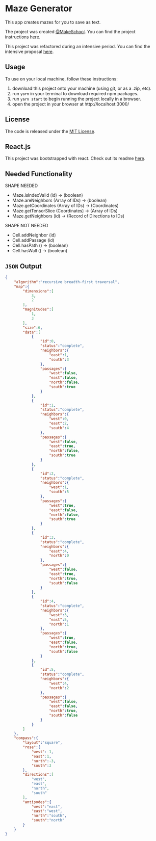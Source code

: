# Maze Generator
This app creates mazes for you to save as text.

The project was created [@MakeSchool][makeschool].
You can find the project instructions [here][instructions].

This project was refactored during an intensive period.
You can find the intensive proposal [here][proposal].

## Usage
To use on your local machine, follow these instructions:
1. download this project onto your machine (using git, or as a .zip, etc).
2. run `yarn` in your terminal to download required npm packages.
3. run `yarn start` to begin running the project locally in a browser.
4. open the project in your browser at http://localhost:3000/

## License
The code is released under the [MIT License][license].

## React.js
This project was bootstrapped with react.
Check out its readme [here][react].

## Needed Functionality
SHAPE NEEDED
- Maze.isIndexValid (id) -> (boolean)
- Maze.areNeighbors (Array of IDs) -> (boolean)
- Maze.getCoordinates (Array of IDs) -> (Coordinates)
- Maze.getTensorSlice (Coordinates) -> (Array of IDs)
- Maze.getNeighbors (id) -> (Record of Directions to IDs)

SHAPE NOT NEEDED
- Cell.addNeighbor (id)
- Cell.addPassage  (id)
- Cell.hasPath () -> (boolean)
- Cell.hasWall () -> (boolean)

## `JSON` Output
```json
{
	"algorithm":"recursive breadth-first traversal",
	"map":{
		"dimensions":[
			3,
			2
		],
		"magnitudes":[
			1,
			3
		],
		"size":6,
		"data":[
			{
				"id":0,
				"status":"complete",
				"neighbors":{
					"east":1,
					"south":3
				},
				"passages":{
					"west":false,
					"east":false,
					"north":false,
					"south":true
				}
			},
			{
				"id":1,
				"status":"complete",
				"neighbors":{
					"west":0,
					"east":2,
					"south":4
				},
				"passages":{
					"west":false,
					"east":true,
					"north":false,
					"south":true
				}
			},
			{
				"id":2,
				"status":"complete",
				"neighbors":{
					"west":1,
					"south":5
				},
				"passages":{
					"west":true,
					"east":false,
					"north":false,
					"south":true
				}
			},
			{
				"id":3,
				"status":"complete",
				"neighbors":{
					"east":4,
					"north":0
				},
				"passages":{
					"west":false,
					"east":true,
					"north":true,
					"south":false
				}
			},
			{
				"id":4,
				"status":"complete",
				"neighbors":{
					"west":3,
					"east":5,
					"north":1
				},
				"passages":{
					"west":true,
					"east":false,
					"north":true,
					"south":false
				}
			},
			{
				"id":5,
				"status":"complete",
				"neighbors":{
					"west":4,
					"north":2
				},
				"passages":{
					"west":false,
					"east":false,
					"north":true,
					"south":false
				}
			}
		]
	},
	"compass":{
		"layout":"square",
		"rose":{
			"west":-1,
			"east":1,
			"north":-3,
			"south":3
		},
		"directions":[
			"west",
			"east",
			"north",
			"south"
		],
		"antipodes":{
			"west":"east",
			"east":"west",
			"north":"south",
			"south":"north"
		}
	}
}
```

<!--
## How To Use
1. navigate to `src/` folder in terminal.
1. run `python main.py`
	- If you input 0 extra parameters:
		- follow the on-screen prompts
	- You can input 2 extra parameters:
		1. the length of the maze to be generated (int)
		1. the width of the maze to be generated (int)
	- You can input 3 extra parameters:
		1. the length of the maze to be generated (int)
		1. the width of the maze to be generated (int)
		1. the aeration of the maze to be generated (int)
	- Or you can input 4 extra parameters:
		1. the length of the maze to be generated (int)
		1. the width of the maze to be generated (int)
		1. the aeration of the maze to be generated (int)
		1. the unicode visual style of the maze (`e` or `p`)
1. follow any on-screen prompts for additional inputs.
1. view the output results in terminal.

# Further Information
## [Presentation Slides](https://docs.google.com/presentation/d/1J7tgyFyMymNs60c_-nkp1iJ_B9I-l3WTMHfsbggwCaw/edit?usp=sharing)
## Proposal
- Create a solvable maze-graph object representation of a 2D-maze with 90˚ branches.
	- Ensure abstract model of the maze would fit within 2D space.
	- Allow buckling-back (or cycles) in the maze.
	- Generate less or more branches of greater or lesser depths when first making the maze.
- Find the *top 3* shortest paths from start to finish on a maze-graph object.
- Validate that the maze-graph model fits within ~~3D~~ 2D space. <small>*3D was a typo*</small>.
- Analyze maze difficulty based on number and depth of branches, twists, etc

## Product Features
- Depth-First Search maze generation.
- Maze scrambler. (deletes `n` halls)
- Unicode-drawn maze representation.
- Maze solution finder, finds best path.

## Sources

- [maze generation](http://weblog.jamisbuck.org/2011/2/7/maze-generation-algorithm-recap)
- [imperfect mazes](https://gamedev.stackexchange.com/questions/75623/non-perfect-maze-generation-algorithm)

## Brainstorming

### Customize Block-Type Probabilities
- *walls* - blocks with `0` neighbors
- *dead-ends* - blocks with `1` neighbor
- *hallways* - blocks with `2` neighbors
- *forks* - blocks with `3` neighbors
- *intersections* -  blocks with `4` neighbors

### Textual representation of blocks

```md
# wall
┼┼
┼┼

# dead-end
┤├
┼┼

# hallway
┤└
┼┬

# fork
┤└
┤┌

# intersection
┘└
┐┌

```
--->

[makeschool]: https://www.makeschool.com/
[instructions]: ./INSTRUCTIONS.md
[proposal]: ./PROPOSAL.md
[license]: ./LICENSE.md
[react]: ./REACT.md
